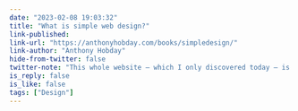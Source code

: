 ```yaml
---
date: "2023-02-08 19:03:32"
title: "What is simple web design?"
link-published:
link-url: "https://anthonyhobday.com/books/simpledesign/"
link-author: "Anthony Hobday"
hide-from-twitter: false
twitter-note: "This whole website – which I only discovered today – is really interesting,  from its (non)-navigation to the fantastic articles and design."
is_reply: false
is_like: false
tags: ["Design"]
---
```


